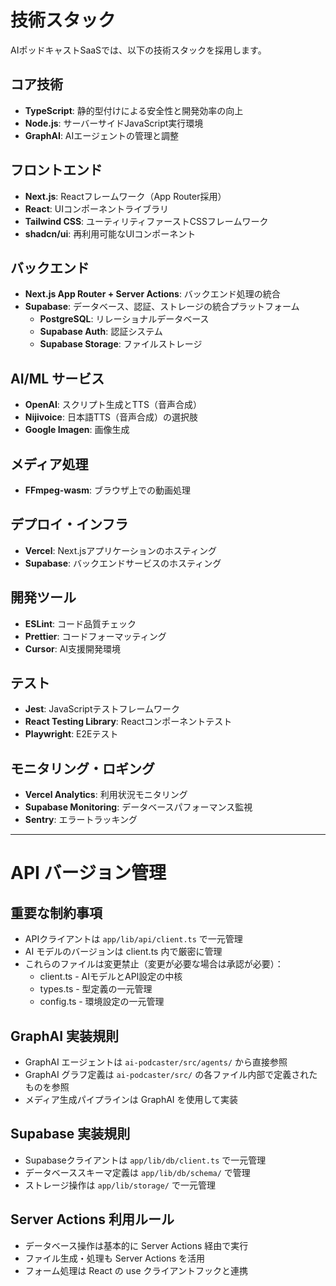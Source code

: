 # 技術スタック

AIポッドキャストSaaSでは、以下の技術スタックを採用します。

## コア技術

- **TypeScript**: 静的型付けによる安全性と開発効率の向上
- **Node.js**: サーバーサイドJavaScript実行環境
- **GraphAI**: AIエージェントの管理と調整

## フロントエンド

- **Next.js**: Reactフレームワーク（App Router採用）
- **React**: UIコンポーネントライブラリ
- **Tailwind CSS**: ユーティリティファーストCSSフレームワーク
- **shadcn/ui**: 再利用可能なUIコンポーネント

## バックエンド

- **Next.js App Router + Server Actions**: バックエンド処理の統合
- **Supabase**: データベース、認証、ストレージの統合プラットフォーム
  - **PostgreSQL**: リレーショナルデータベース
  - **Supabase Auth**: 認証システム
  - **Supabase Storage**: ファイルストレージ

## AI/ML サービス

- **OpenAI**: スクリプト生成とTTS（音声合成）
- **Nijivoice**: 日本語TTS（音声合成）の選択肢
- **Google Imagen**: 画像生成

## メディア処理

- **FFmpeg-wasm**: ブラウザ上での動画処理

## デプロイ・インフラ

- **Vercel**: Next.jsアプリケーションのホスティング
- **Supabase**: バックエンドサービスのホスティング

## 開発ツール

- **ESLint**: コード品質チェック
- **Prettier**: コードフォーマッティング
- **Cursor**: AI支援開発環境

## テスト

- **Jest**: JavaScriptテストフレームワーク
- **React Testing Library**: Reactコンポーネントテスト
- **Playwright**: E2Eテスト

## モニタリング・ロギング

- **Vercel Analytics**: 利用状況モニタリング
- **Supabase Monitoring**: データベースパフォーマンス監視
- **Sentry**: エラートラッキング

---

# API バージョン管理
## 重要な制約事項
- APIクライアントは `app/lib/api/client.ts` で一元管理
- AI モデルのバージョンは client.ts 内で厳密に管理
- これらのファイルは変更禁止（変更が必要な場合は承認が必要）：
  - client.ts  - AIモデルとAPI設定の中核
  - types.ts   - 型定義の一元管理
  - config.ts  - 環境設定の一元管理

## GraphAI 実装規則
- GraphAI エージェントは `ai-podcaster/src/agents/` から直接参照
- GraphAI グラフ定義は `ai-podcaster/src/` の各ファイル内部で定義されたものを参照
- メディア生成パイプラインは GraphAI を使用して実装

## Supabase 実装規則
- Supabaseクライアントは `app/lib/db/client.ts` で一元管理
- データベーススキーマ定義は `app/lib/db/schema/` で管理
- ストレージ操作は `app/lib/storage/` で一元管理

## Server Actions 利用ルール
- データベース操作は基本的に Server Actions 経由で実行
- ファイル生成・処理も Server Actions を活用
- フォーム処理は React の use クライアントフックと連携